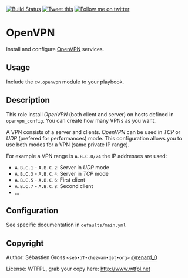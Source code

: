 <!--

---
lang: american
---
-->

[![Build Status](https://travis-ci.org/cw-ansible/cw.openvpn.svg?branch=master)](https://travis-ci.org/cw-ansible/cw.openvpn)
[![Tweet this](http://img.shields.io/badge/Tweet-it00aced.svg)](https://twitter.com/intent/tweet?tw_p=tweetbutton&via=renard_0&url=https%3A%2F%2Fgithub.com%2Fcw-ansible%2Fcw.openvpn&text=Install%20and%20configure%20%40OpenVPN%20using%20%23ansible.)
[![Follow me on twitter](http://img.shields.io/badge/Twitter-Follow-00aced.svg)](https://twitter.com/intent/follow?region=follow_link&screen_name=renard_0&tw_p=followbutton)


# OpenVPN

Install and configure [OpenVPN](http://openvpn.net) services.

## Usage

Include the `cw.openvpn` module to your playbook.

## Description

This role install *OpenVPN* (both client and server) on hosts defined in
`openvpn_config`. You can create how many VPNs as you want.


A VPN consists of a server and clients. *OpenVPN* can be used in *TCP* or
*UDP* (prefered for performances) mode. This configuration allows you to use
both modes for a VPN (same private IP range).

For example a VPN range is `A.B.C.0/24` the IP addresses are used:

- `A.B.C.1` - `A.B.C.2`: Server in *UDP* mode
- `A.B.C.3` - `A.B.C.4`: Server in *TCP* mode
- `A.B.C.5` - `A.B.C.6`: First client
- `A.B.C.7` - `A.B.C.8`: Second client
- ...


## Configuration

See specific documentation in `defaults/main.yml`

## Copyright

Author: Sébastien Gross `<seb•ɑƬ•chezwam•ɖɵʈ•org>` [@renard_0](https://twitter.com/renard_0)

License: WTFPL, grab your copy here: http://www.wtfpl.net
